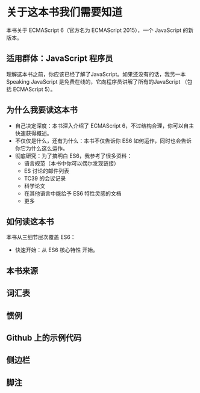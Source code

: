 # 关于这本书我们需要知道

本书关于 ECMAScript 6（官方名为 ECMAScript 2015），一个 JavaScript 的新版本。

## 适用群体：JavaScript 程序员

理解这本书之前，你应该已经了解了JavaScript。如果还没有的话，我另一本 Speaking JavaScript 是免费在线的，它向程序员讲解了所有的JavaScript （包括 ECMAScript 5）。

## 为什么我要读这本书

* 自己决定深度：本书深入介绍了 ECMAScript 6，不过结构合理，你可以自主快速获得概述。
* 不仅仅是什么，还有为什么：本书不仅告诉你 ES6 如何运作，同时也会告诉你它为什么这么运作。
* 彻底研究：为了搞明白 ES6，我参考了很多资料：
  * 语言规范（本书中你可以偶尔发现链接）
  * ES 讨论的邮件列表
  * TC39 的会议记录
  * 科学论文
  * 在其他语言中能给予 ES6 特性灵感的文档
  * 更多

## 如何读这本书

本书从三细节层次覆盖 ES6：

* 快速开始：从 ES6 核心特性 开始。

## 本书来源

## 词汇表

## 惯例

## Github 上的示例代码

## 侧边栏

## 脚注

